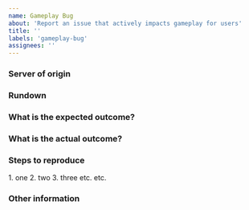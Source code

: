 ```yaml
---
name: Gameplay Bug
about: 'Report an issue that actively impacts gameplay for users'
title: ''
labels: 'gameplay-bug'
assignees: ''
---
```


<!-- Before continuing, please make sure that your bug hasn't already been submitted. -->

### Server of origin
<!-- What server does the issue effect? Survival? Skyblock? Global? -->
<replace me>

### Rundown

<replace me>


### What is the expected outcome?

<replace me>


### What is the actual outcome?

<replace me>


### Steps to reproduce
<!-- Please list the steps you took to produce this bug, so we can also produce it too. -->

  <replace me>
1. one
2. two
3. three
etc. etc.
  <replace me>



### Other information
<!-- If you have any other information that you feel would help, please add it below -->
<replace me>
